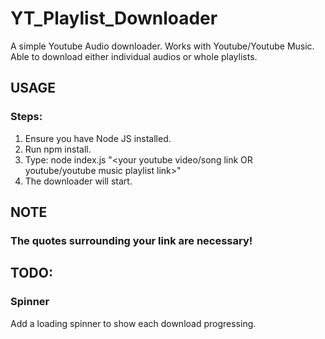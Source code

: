 # YT_Playlist_Downloader
A simple Youtube Audio downloader. Works with Youtube/Youtube Music. Able to download either individual audios or whole playlists.

## USAGE
### Steps:
1. Ensure you have Node JS installed.
2. Run npm install.
3. Type: node index.js "<your youtube video/song link OR youtube/youtube music playlist link>" 
4. The downloader will start.

## NOTE
### The quotes surrounding your link are necessary!

## TODO:
### Spinner
Add a loading spinner to show each download progressing.
